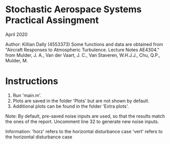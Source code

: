 # Stochastic Aerospace Systems Practical Assingment
April 2020

Author: Killian Dally (4553373)
Some functions and data are obtained from "Aircraft Responses to Atmospheric Turbulence. Lecture Notes AE4304." from Mulder, J. A., Van der Vaart, J. C., Van Staveren, W.H.J.J., Chu, Q.P., Mulder, M.

# Instructions

1. Run 'main.m'.
2. Plots are saved in the folder 'Plots' but are not shown by default.
3. Additional plots can be found in the folder 'Extra plots'.

Note: By default, pre-saved noise inputs are used, so that the results match the ones of the report.
Uncomment line 32 to generate new noise inputs.


Information: 'horz' refers to the horizontal disturbance case
            'vert' refers to the horizontal disturbance case
